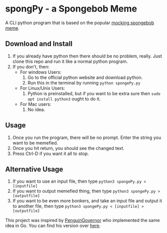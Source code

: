 # spongPy - a Spongebob Meme
A CLI python program that is based on the popular [mocking spongebob meme](http://knowyourmeme.com/memes/mocking-spongebob).

## Download and Install
1. If you already have python then there should be no problem, really. Just clone this repo and run it like a normal python program.
2. If you don't, then:
    - For windows Users:
        1. Go to the official python website and download python.
        2. Run this in the terminal by running `python spongePy.py`
    - For Linux/Unix Users:
        1. Python is preinstalled, but if you want to be extra sure then `sudo apt install python3` ought to do it.
    - For Mac users:
        1. No idea.

## Usage
1. Once you run the program, there will be no prompt. Enter the string you want to be memefied.
2. Once you hit return, you should see the changed text.
3. Press Ctrl-D if you want it all to stop.

## Alternative Usage
1. If you want to use an input file, then type `python3 spongePy.py < [inputfile]`
2. If you want to output memefied thing, then type `python3 spongePy.py > [outputfile]`
3. If you want to be even more bonkers, and take an input file and output it to another file, then type `python3 spongePy.py < [inputfile] > [outputfile]`


This project was inspired by [PenguinGovernor](https://github.com/PenguinGovernor/) who implemented the same idea in Go. You can find his version over [here](https://github.com/PenguinGovernor/GoSpongebob).


